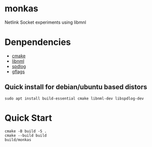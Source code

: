 # monkas
Netlink Socket experiments using libmnl

# Denpendencies
* [cmake](https://cmake.org/)
* [libnml](https://netfilter.org/projects/libmnl/)
* [spdlog](https://github.com/gabime/spdlog)
* [gflags](https://github.com/gflags/gflags)

## Quick install for debian/ubuntu based distors
```console
sudo apt install build-essential cmake libnml-dev libspdlog-dev
```

# Quick Start
```console
cmake -B build -S .
cmake --build build
build/monkas
```
